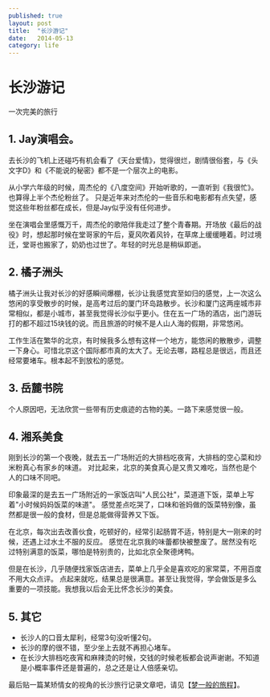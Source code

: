 ```yaml
---
published: true
layout: post
title:  "长沙游记"
date:   2014-05-13
category: life
---
```


# 长沙游记

一次完美的旅行

## 1. Jay演唱会。

去长沙的飞机上还碰巧有机会看了《天台爱情》，觉得很烂，剧情很俗套，与《头文字D》和《不能说的秘密》都不是一个层次上的电影。

从小学六年级的时候，周杰伦的《八度空间》开始听歌的，一直听到《我很忙》。也算得上半个杰伦粉丝了。
只是近年来对杰伦的一些音乐和电影都有点失望，感觉这些年粉丝都在成长，但是Jay似乎没有任何进步。

坐在演唱会里感慨万千，周杰伦的歌陪伴我走过了整个青春期。开场放《最后的战役》时，想起那时候在堂哥家的午后，夏风吹着风铃，在草席上缓缓睡着。时过境迁，堂哥也搬家了，奶奶也过世了。年轻的时光总是稍纵即逝。

## 2. 橘子洲头

橘子洲头让我对长沙的好感瞬间爆棚，长沙让我感觉宾至如归的感觉，上一次这么悠闲的享受散步的时候，是高考过后的厦门环岛路散步。长沙和厦门这两座城市非常相似，都是小城市，甚至我觉得长沙似乎更小。住在五一广场的酒店，出门游玩打的都不超过15块钱的说。而且旅游的时候不是人山人海的假期，非常悠闲。

工作生活在繁华的北京，有时候我多么想有这样一个地方，能悠闲的散散步，调整一下身心。可惜北京这个国际都市真的太大了。无论去哪，路程总是很远，而且还经常要堵车。根本起不到放松的感觉。

## 3. 岳麓书院

个人原因吧，无法欣赏一些带有历史痕迹的古物的美。一路下来感觉很一般。

## 4. 湘系美食

刚到长沙的第一个夜晚，就去五一广场附近的大排档吃夜宵，大排档的空心菜和炒米粉真心有家乡的味道。
对比起来，北京的美食真心是又贵又难吃，当然也是个人的口味不同吧。

印象最深的是去五一广场附近的一家饭店叫"人民公社"，菜道道下饭，菜单上写着"小时候妈妈饭菜的味道"。
感觉差点吃哭了，口味和爸妈做的饭菜特别像，虽然都是很一般的食材，但是总能做得营养又下饭。

在北京，每次出去改善伙食，吃顿好的，经常引起肠胃不适，特别是大一刚来的时候，还遇上过水土不服的反应。
感觉在北京我的味蕾都快被整废了。居然没有吃过特别满意的饭菜，哪怕是特别贵的，比如北京全聚德烤鸭。

但是在长沙，几乎随便找家饭店进去，菜单上几乎全是喜欢吃的家常菜，不用百度不用大众点评。
点起来就吃，结果总是很满意。甚至让我觉得，学会做饭是多么重要的一项技能。我想我以后会无比怀念长沙的美食。

## 5. 其它

+ 长沙人的口音太犀利，经常3句没听懂2句。
+ 长沙的摩的很不错，至少坐上去就不再担心堵车。
+ 在长沙大排档吃夜宵和麻辣烫的时候，交钱的时候老板都会说声谢谢。不知道是小概率事件还是普遍的，总之还是让人倍感亲切。

最后贴一篇某矫情女的视角的长沙旅行记录文章吧，请见【[梦一般的旅程]】。

[梦一般的旅程]:http://yanyiwu.com/life/2014/05/14/mengyiban-de-lvcheng.html
